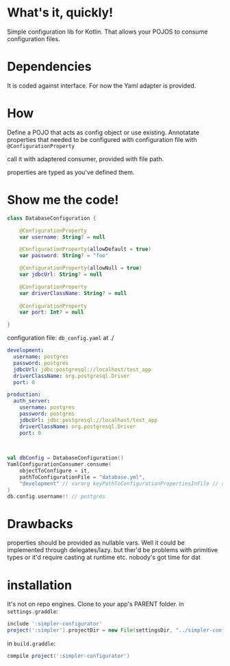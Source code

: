 # What's it, quickly!
Simple configuration lib for Kotlin. That allows your POJOS to consume configuration files.
# Dependencies
It is coded against interface. For now the Yaml adapter is provided.
# How
Define a POJO that acts as config object or use existing. Annotatate properties that needed to be configured with configuration file with `@ConfigurationProperty`

call it with adaptered consumer, provided with file path.

properties are typed as you've defined them.

# Show me the code!
```kotlin
class DatabaseConfiguration {

    @ConfigurationProperty
    var username: String? = null

    @ConfigurationProperty(allowDefault = true)
    var password: String? = "foo"

    @ConfigurationProperty(allowNull = true)
    var jdbcUrl: String? = null

    @ConfigurationProperty
    var driverClassName: String? = null
    
    @ConfigurationProperty
    var port: Int? = null

}
```
configuration file: `db_config.yaml` at ./
```yaml
development:
  username: postgres
  password: postgres
  jdbcUrl: jdbc:postgresql://localhost/test_app
  driverClassName: org.postgresql.Driver
  port: 0

production:
  auth_server:
    username: postgres
    password: postgres
    jdbcUrl: jdbc:postgresql://localhost/test_app
    driverClassName: org.postgresql.Driver
    port: 0
  
  
```

```kotlin
val dbConfig = DatabaseConfiguration()
YamlConfigurationConsumer.consume(
    objectToConfigure = it,
    pathToConfigurationFile = "database.yml",
    "development" // vararg keyPathToConfigurationPropertiesInFile // allowing nested configurations, e.g.: "production", "auth_server" // or provide it wih dep injector like App.env etc
)
db.config.username!! // postgres
```
# Drawbacks
properties should be provided as nullable vars. Well it could be implemented through delegates/lazy.
but ther'd be problems with primitive types or it'd require casting at runtime etc.
nobody's got time for dat

# installation
It's not on repo engines. Clone to your app's PARENT folder.
in `settings.graddle`:
```groovy
include ':simpler-configurator'  
project(':simpler').projectDir = new File(settingsDir, "../simpler-configurator")
```
in `build.graddle`:
```groovy
compile project(':simpler-configurator')
```

